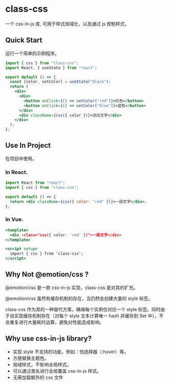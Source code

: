 # class-css

一个 css-in-js 库, 可用于样式局域化，以及通过 js 控制样式。

## Quick Start

运行一个简单的示例程序。

```jsx
import { css } from "class-css";
import React, { useState } from "react";

export default () => {
  const [color, setColor] = useState("black");
  return (
    <div>
      <div>
        <button onClick={() => setColor("red")}>红色</button>
        <button onClick={() => setColor("blue")}>蓝色</button>
      </div>
      <div className={css({ color })}>测试文字</div>
    </div>
  );
};
```

## Use In Project

在项目中使用。

### In React.

```jsx
import React from "react";
import { css } from "class-css";

export default () => {
  return <div className={css({ color: "red" })}>一段文字</div>;
};
```

### In Vue.

```jsx
<template>
  <div :class="css({ color: 'red' })">一段文字</div>
</template>

<script setup>
  import { css } from 'class-css';
</script>
```

## Why Not @emotion/css ?

@emotion/css 是一款 css-in-js 实现，class-css 是对其的扩充。

@emotion/css 虽然有缓存机制的存在，当仍然会创建大量的 style 标签。

class-css 作为其的一种替代方案，确保每个实例仅对应一个 style 标签。同时由于自实现缓存机制存在（对每个 style 文本计算唯一 hash 并缓存到 Set 中），不会重复进行大量耗时运算，避免对性能造成影响。

## Why use css-in-js library?

- 实现 style 不支持的功能，例如：伪选择器（:hover）等。
- 方便替换主题色。
- 局域样式，不影响全局样式。
- 可以通过类名进行全局覆盖 css-in-js 样式。
- 无需加载额外的 css 文件

